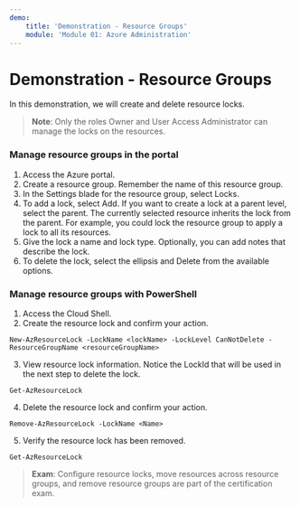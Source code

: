 ```yaml
---
demo:
    title: 'Demonstration - Resource Groups'
    module: 'Module 01: Azure Administration'
---
```


# Demonstration - Resource Groups
In this demonstration, we will create and delete resource locks.

> **Note**: Only the roles Owner and User Access Administrator can manage the locks on the resources. 

### Manage resource groups in the portal

1. Access the Azure portal.
2. Create a resource group. Remember the name of this resource group.
3. In the Settings blade for the resource group, select Locks.
4. To add a lock, select Add. If you want to create a lock at a parent level, select the parent. The currently selected resource inherits the lock from the parent. For example, you could lock the resource group to apply a lock to all its resources.
5. Give the lock a name and lock type. Optionally, you can add notes that describe the lock.
6. To delete the lock, select the ellipsis and Delete from the available options.

### Manage resource groups with PowerShell
1. Access the Cloud Shell.
2. Create the resource lock and confirm your action.

``` posh
New-AzResourceLock -LockName <lockName> -LockLevel CanNotDelete -ResourceGroupName <resourceGroupName>
```

3. View resource lock information. Notice the LockId that will be used in the next step to delete the lock.

``` posh
Get-AzResourceLock
```

4. Delete the resource lock and confirm your action.

``` posh
Remove-AzResourceLock -LockName <Name>
```

5. Verify the resource lock has been removed.

``` posh
Get-AzResourceLock
```

> **Exam**: Configure resource locks, move resources across resource groups, and remove resource groups are part of the certification exam.
